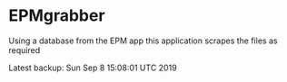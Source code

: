 # EPMgrabber
Using a database from the EPM app this application scrapes the files as required


Latest backup: Sun Sep 8 15:08:01 UTC 2019
